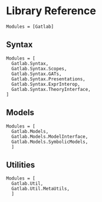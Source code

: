 # Library Reference

```@autodocs
Modules = [Gatlab]
```

## Syntax

```@autodocs
Modules = [
  Gatlab.Syntax,
  Gatlab.Syntax.Scopes,
  Gatlab.Syntax.GATs,
  Gatlab.Syntax.Presentations,
  Gatlab.Syntax.ExprInterop,
  Gatlab.Syntax.TheoryInterface,
]
```

## Models

```@autodocs
Modules = [
  Gatlab.Models,
  Gatlab.Models.ModelInterface,
  Gatlab.Models.SymbolicModels,
  ]
```

## Utilities

```@autodocs
Modules = [
  Gatlab.Util,
  Gatlab.Util.MetaUtils,
  ]
```
